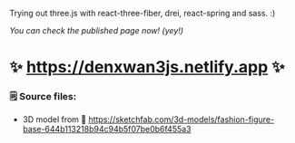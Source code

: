 Trying out three.js with react-three-fiber, drei, react-spring and sass. :)

*You can check the published page now! (yey!)*
# ✨ https://denxwan3js.netlify.app ✨

### 🗒️ Source files:
- 3D model from 🔗 https://sketchfab.com/3d-models/fashion-figure-base-644b113218b94c94b5f07be0b6f455a3
